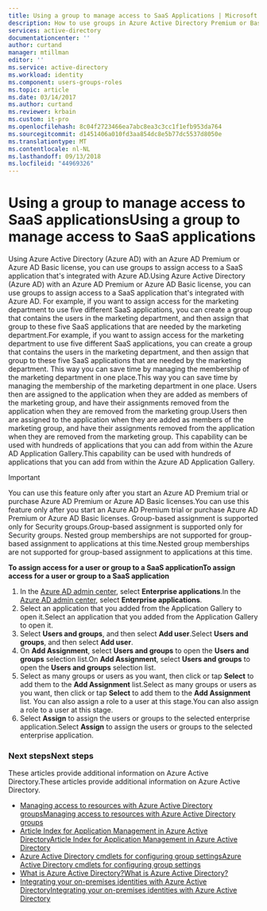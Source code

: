 ```yaml
---
title: Using a group to manage access to SaaS Applications | Microsoft Docs
description: How to use groups in Azure Active Directory Premium or Basic to assign access to SaaS applications that are integrated with Azure Active Directory.
services: active-directory
documentationcenter: ''
author: curtand
manager: mtillman
editor: ''
ms.service: active-directory
ms.workload: identity
ms.component: users-groups-roles
ms.topic: article
ms.date: 03/14/2017
ms.author: curtand
ms.reviewer: krbain
ms.custom: it-pro
ms.openlocfilehash: 8c04f2723466ea7abc8ea3c3cc1f1efb953da764
ms.sourcegitcommit: d1451406a010fd3aa854dc8e5b77dc5537d8050e
ms.translationtype: MT
ms.contentlocale: nl-NL
ms.lasthandoff: 09/13/2018
ms.locfileid: "44969326"
---
```

# <a name="using-a-group-to-manage-access-to-saas-applications"></a><span data-ttu-id="0c9d9-103">Using a group to manage access to SaaS applications</span><span class="sxs-lookup"><span data-stu-id="0c9d9-103">Using a group to manage access to SaaS applications</span></span>
<span data-ttu-id="0c9d9-104">Using Azure Active Directory (Azure AD) with an Azure AD Premium or Azure AD Basic license, you can use groups to assign access to a SaaS application that's integrated with Azure AD.</span><span class="sxs-lookup"><span data-stu-id="0c9d9-104">Using Azure Active Directory (Azure AD) with an Azure AD Premium or Azure AD Basic license, you can use groups to assign access to a SaaS application that's integrated with Azure AD.</span></span> <span data-ttu-id="0c9d9-105">For example, if you want to assign access for the marketing department to use five different SaaS applications, you can create a group that contains the users in the marketing department, and then assign that group to these five SaaS applications that are needed by the marketing department.</span><span class="sxs-lookup"><span data-stu-id="0c9d9-105">For example, if you want to assign access for the marketing department to use five different SaaS applications, you can create a group that contains the users in the marketing department, and then assign that group to these five SaaS applications that are needed by the marketing department.</span></span> <span data-ttu-id="0c9d9-106">This way you can save time by managing the membership of the marketing department in one place.</span><span class="sxs-lookup"><span data-stu-id="0c9d9-106">This way you can save time by managing the membership of the marketing department in one place.</span></span> <span data-ttu-id="0c9d9-107">Users then are assigned to the application when they are added as members of the marketing group, and have their assignments removed from the application when they are removed from the marketing group.</span><span class="sxs-lookup"><span data-stu-id="0c9d9-107">Users then are assigned to the application when they are added as members of the marketing group, and have their assignments removed from the application when they are removed from the marketing group.</span></span> <span data-ttu-id="0c9d9-108">This capability can be used with hundreds of applications that you can add from within the Azure AD Application Gallery.</span><span class="sxs-lookup"><span data-stu-id="0c9d9-108">This capability can be used with hundreds of applications that you can add from within the Azure AD Application Gallery.</span></span>

> [!IMPORTANT]
> <span data-ttu-id="0c9d9-109">You can use this feature only after you start an Azure AD Premium trial or purchase Azure AD Premium or Azure AD Basic licenses.</span><span class="sxs-lookup"><span data-stu-id="0c9d9-109">You can use this feature only after you start an Azure AD Premium trial or purchase Azure AD Premium or Azure AD Basic licenses.</span></span> <span data-ttu-id="0c9d9-110">Group-based assignment is supported only for Security groups.</span><span class="sxs-lookup"><span data-stu-id="0c9d9-110">Group-based assignment is supported only for Security groups.</span></span> <span data-ttu-id="0c9d9-111">Nested group memberships are not supported for group-based assignment to applications at this time.</span><span class="sxs-lookup"><span data-stu-id="0c9d9-111">Nested group memberships are not supported for group-based assignment to applications at this time.</span></span>

<span data-ttu-id="0c9d9-112">**To assign access for a user or group to a SaaS application**</span><span class="sxs-lookup"><span data-stu-id="0c9d9-112">**To assign access for a user or group to a SaaS application**</span></span>

1. <span data-ttu-id="0c9d9-113">In the [Azure AD admin center](https://aad.portal.azure.com), select **Enterprise applications**.</span><span class="sxs-lookup"><span data-stu-id="0c9d9-113">In the [Azure AD admin center](https://aad.portal.azure.com), select **Enterprise applications**.</span></span>
2. <span data-ttu-id="0c9d9-114">Select an application that you added from the Application Gallery to open it.</span><span class="sxs-lookup"><span data-stu-id="0c9d9-114">Select an application that you added from the Application Gallery to open it.</span></span>
3. <span data-ttu-id="0c9d9-115">Select **Users and groups**, and then select **Add user**.</span><span class="sxs-lookup"><span data-stu-id="0c9d9-115">Select **Users and groups**, and then select **Add user**.</span></span>
4. <span data-ttu-id="0c9d9-116">On **Add Assignment**, select **Users and groups** to open the **Users and groups** selection list.</span><span class="sxs-lookup"><span data-stu-id="0c9d9-116">On **Add Assignment**, select **Users and groups** to open the **Users and groups** selection list.</span></span>
6. <span data-ttu-id="0c9d9-117">Select as many groups or users as you want, then click or tap **Select** to add them to the **Add Assignment** list.</span><span class="sxs-lookup"><span data-stu-id="0c9d9-117">Select as many groups or users as you want, then click or tap **Select** to add them to the **Add Assignment** list.</span></span> <span data-ttu-id="0c9d9-118">You can also assign a role to a user at this stage.</span><span class="sxs-lookup"><span data-stu-id="0c9d9-118">You can also assign a role to a user at this stage.</span></span>
7. <span data-ttu-id="0c9d9-119">Select **Assign** to assign the users or groups to the selected enterprise application.</span><span class="sxs-lookup"><span data-stu-id="0c9d9-119">Select **Assign** to assign the users or groups to the selected enterprise application.</span></span>

### <a name="next-steps"></a><span data-ttu-id="0c9d9-120">Next steps</span><span class="sxs-lookup"><span data-stu-id="0c9d9-120">Next steps</span></span>
<span data-ttu-id="0c9d9-121">These articles provide additional information on Azure Active Directory.</span><span class="sxs-lookup"><span data-stu-id="0c9d9-121">These articles provide additional information on Azure Active Directory.</span></span>

* [<span data-ttu-id="0c9d9-122">Managing access to resources with Azure Active Directory groups</span><span class="sxs-lookup"><span data-stu-id="0c9d9-122">Managing access to resources with Azure Active Directory groups</span></span>](../fundamentals/active-directory-manage-groups.md)
* [<span data-ttu-id="0c9d9-123">Article Index for Application Management in Azure Active Directory</span><span class="sxs-lookup"><span data-stu-id="0c9d9-123">Article Index for Application Management in Azure Active Directory</span></span>](../active-directory-apps-index.md)
* [<span data-ttu-id="0c9d9-124">Azure Active Directory cmdlets for configuring group settings</span><span class="sxs-lookup"><span data-stu-id="0c9d9-124">Azure Active Directory cmdlets for configuring group settings</span></span>](groups-settings-cmdlets.md)
* [<span data-ttu-id="0c9d9-125">What is Azure Active Directory?</span><span class="sxs-lookup"><span data-stu-id="0c9d9-125">What is Azure Active Directory?</span></span>](../fundamentals/active-directory-whatis.md)
* [<span data-ttu-id="0c9d9-126">Integrating your on-premises identities with Azure Active Directory</span><span class="sxs-lookup"><span data-stu-id="0c9d9-126">Integrating your on-premises identities with Azure Active Directory</span></span>](../connect/active-directory-aadconnect.md)
